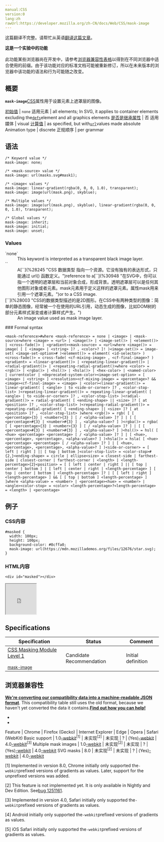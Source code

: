 ```yaml
---
manual:CSS
version:0
lang:zh
rawUrl:https://developer.mozilla.org/zh-CN/docs/Web/CSS/mask-image
---
```




这篇翻译不完整。请帮忙从英语[翻译这篇文章](%30946 "")。






**这是一个实验中的功能**<br></br>此功能某些浏览器尚在开发中，请参考[浏览器兼容性表格](%30947 "")以得到在不同浏览器中适合使用的前缀。由于该功能对应的标准文档可能被重新修订，所以在未来版本的浏览器中该功能的语法和行为可能随之改变。




## 概要<a name="概要"></a>


**`mask-image`**[CSS](%427 "")属性用于设置元素上遮罩层的图像。


[初始值](%28302 "") | `none` 
适用元素 | all elements; In SVG, it applies to container elements excluding the[`defs`](%29393 "SVG 允许我们定义以后需要重复使用的图形元素。 建议把所有需要再次使用的引用元素定义在defs元素里面。这样做可以增加SVG内容的易读性和可访问性。 在defs元素中定义的图形元素不会直接呈现。 你可以在你的视口的任意地方利用 <use>元素呈现这些元素。")element and all graphics elements 
[是否是继承属性](%28299 "") | 否 
适用媒体 | visual 
[计算值](%28304 "") | as specified, but with[`url`](%28245 "CSS 数据类型 <url> 指向一个资源。它没有独有的表达形式，只能通过 url() 函数定义。")values made absolute 
Animation type | discrete 
正规顺序 | per grammar 


## 语法<a name="语法"></a>

```
/* Keyword value */
mask-image: none;

/* <mask-source> value */
mask-image: url(masks.svg#mask1);

/* <image< values */
mask-image: linear-gradient(rgba(0, 0, 0, 1.0), transparent);
mask-image: image(url(mask.png), skyblue);

/* Multiple values */
mask-image: image(url(mask.png), skyblue), linear-gradient(rgba(0, 0, 0, 1.0), transparent);

/* Global values */
mask-image: inherit;
mask-image: initial;
mask-image: unset;
```

### Values<a name="Values"></a>
<dl><dt id=''>`none`</dt><dd>This keyword is interpreted as a transparent black image layer.</dd><dt id=''>`<mask-source>`</dt><dd>A[`<url>`](%28245 "CSS 数据类型 <url> 指向一个资源。它没有独有的表达形式，只能通过 url() 函数定义。")reference to a[`<mask>`](%30948 "在SVG中，你可以指一个透明的遮罩层和当前对象合成，形成背景。透明遮罩层可以是任何其他图形对象或者<g>元素。mask元素用于定义这样的遮罩元素。属性mask用来引用一个遮罩元素。")or to a CSS image.</dd><dt id=''>[`<image>`](%28003 "CSS的数据类型描述的是2D图形。在CSS中有两种类型的图像：简单的静态图像，经常被一个在使用的URL引用，动态生成的图像，比如DOM树的部分元素样式渐变或者计算样式产生。")</dt><dd>An image value used as mask image layer.</dd></dl>
### Formal syntax<a name="Formal_syntax"></a>

```
<mask-reference>#where <mask-reference> = none | <image> | <mask-source>where <image> = <url> | <image()> | <image-set()> | <element()> | <cross-fade()> | <gradient><mask-source> = <url>where <image()> = image( [ [ <image> | <string> ]? , <color>? ]! )<image-set()> = image-set( <image-set-option># )<element()> = element( <id-selector> )<cross-fade()> = cross-fade( <cf-mixing-image> , <cf-final-image>? )<gradient> = <linear-gradient()> | <repeating-linear-gradient()> | <radial-gradient()> | <repeating-radial-gradient()>where <color> = <rgb()> | <rgba()> | <hsl()> | <hsla()> | <hex-color> | <named-color> | currentcolor | <deprecated-system-color><image-set-option> = [ <image> | <string> ] <resolution><cf-mixing-image> = <percentage>? && <image><cf-final-image> = <image> | <color><linear-gradient()> = linear-gradient( [ <angle> | to <side-or-corner> ]? , <color-stop-list> )<repeating-linear-gradient()> = repeating-linear-gradient( [ <angle> | to <side-or-corner> ]? , <color-stop-list> )<radial-gradient()> = radial-gradient( [ <ending-shape> || <size> ]? [ at <position> ]? , <color-stop-list> )<repeating-radial-gradient()> = repeating-radial-gradient( [ <ending-shape> || <size> ]? [ at <position> ]? , <color-stop-list> )where <rgb()> = rgb( [ [ <percentage>{3} | <number>{3} ] [ / <alpha-value> ]? ] | [ [ <percentage>#{3} | <number>#{3} ] , <alpha-value>? ] )<rgba()> = rgba( [ [ <percentage>{3} | <number>{3} ] [ / <alpha-value> ]? ] | [ [ <percentage>#{3} | <number>#{3} ] , <alpha-value>? ] )<hsl()> = hsl( [ <hue> <percentage> <percentage> [ / <alpha-value> ]? ] | [ <hue>, <percentage>, <percentage>, <alpha-value>? ] )<hsla()> = hsla( [ <hue> <percentage> <percentage> [ / <alpha-value> ]? ] | [ <hue>, <percentage>, <percentage>, <alpha-value>? ] )<side-or-corner> = [ left | right ] || [ top | bottom ]<color-stop-list> = <color-stop>#{2,}<ending-shape> = circle | ellipse<size> = closest-side | farthest-side | closest-corner | farthest-corner | <length> | <length-percentage>{2}<position> = [ [ left | center | right ] || [ top | center | bottom ] | [ left | center | right | <length-percentage> ] [ top | center | bottom | <length-percentage> ]? | [ [ left | right ] <length-percentage> ] && [ [ top | bottom ] <length-percentage> ] ]where <alpha-value> = <number> | <percentage><hue> = <number> | <angle><color-stop> = <color> <length-percentage>?<length-percentage> = <length> | <percentage>
```

## 例子<a name="例子"></a>

### CSS内容<a name="CSS内容"></a>

```
#masked {
  width: 100px;
  height: 100px;
  background-color: #8cffa0;
  mask-image: url(https://mdn.mozillademos.org/files/12676/star.svg);
} 

```

### HTML内容<a name="HTML内容"></a>

```
<div id="masked"></div>
```


<iframe src='https://mdn.mozillademos.org/zh-CN/docs/Web/CSS/mask-image$samples/Example?revision=1129433' width='100px' height='100px'></iframe>


## Specifications<a name="Specifications"></a>

Specification | Status | Comment 
 ---  |  ---  |  ---  | 
[CSS Masking Module Level 1<br></br><small>mask-image</small>](%30949 "") | Candidate Recommendation | Initial definition 


## 浏览器兼容性<a name="浏览器兼容性"></a>


**[We&#39;re converting our compatibility data into a machine-readable JSON format](%3344 "")**. This compatibility table still uses the old format, because we haven&#39;t yet converted the data it contains.**[Find out how you can help!](%3392 "")**


* 
* 

Feature | Chrome | Firefox (Gecko) | Internet Explorer | Edge | Opera | Safari (WebKit) 
Basic support | 1.0[-webkit](%3568 "The name of this feature is prefixed with '-webkit' as this browser considers it experimental")<sup>[1]</sup> | 未实现<sup>[2]</sup> | 未实现 | ? | (Yes)[-webkit](%3568 "The name of this feature is prefixed with '-webkit' as this browser considers it experimental") | 4.0[-webkit](%3568 "The name of this feature is prefixed with '-webkit' as this browser considers it experimental")<sup>[3]</sup> 
Multiple mask images | 1.0[-webkit](%3568 "The name of this feature is prefixed with '-webkit' as this browser considers it experimental") | 未实现<sup>[2]</sup> | 未实现 | ? | (Yes)[-webkit](%3568 "The name of this feature is prefixed with '-webkit' as this browser considers it experimental") | 4.0[-webkit](%3568 "The name of this feature is prefixed with '-webkit' as this browser considers it experimental") 
SVG masks | 8.0 | 未实现<sup>[2]</sup> | 未实现 | ? | (Yes)[-webkit](%3568 "The name of this feature is prefixed with '-webkit' as this browser considers it experimental") | 4.0[-webkit](%3568 "The name of this feature is prefixed with '-webkit' as this browser considers it experimental") 





[1] Implemented in version 8.0, Chrome initially only supported the`-webkit`prefixed versions of gradients as values. Later, support for the unprefixed versions was added.



[2] This feature is not implemented yet. It is only available in Nightly and Dev Edition. See[bug 1251161](%30926 "FIXED: Ship CSS positioned mask support on beta & release channels").



[3] Implemented in version 4.0, Safari initially only supported the`-webkit`prefixed versions of gradients as values.



[4] Android initially only supported the`-webkit`prefixed versions of gradients as values.



[5] iOS Safari initially only supported the`-webkit`prefixed versions of gradients as values.




